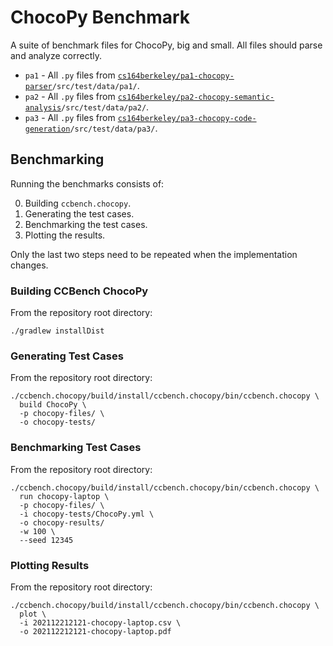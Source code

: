# ChocoPy Benchmark
A suite of benchmark files for ChocoPy, big and small. All files should parse and analyze correctly.


- `pa1` - All `.py` files from [`cs164berkeley/pa1-chocopy-parser`](
https://github.com/cs164berkeley/pa1-chocopy-parser/)`/src/test/data/pa1/`.
- `pa2` - All `.py` files from [`cs164berkeley/pa2-chocopy-semantic-analysis`](https://github.com/cs164berkeley/pa2-chocopy-semantic-analysis)`/src/test/data/pa2/`.
- `pa3` - All `.py` files from [`cs164berkeley/pa3-chocopy-code-generation`](https://github.com/cs164berkeley/pa3-chocopy-code-generation)`/src/test/data/pa3/`.


## Benchmarking
Running the benchmarks consists of:

0.  Building `ccbench.chocopy`.
1.  Generating the test cases.
2.  Benchmarking the test cases.
3.  Plotting the results.

Only the last two steps need to be repeated when the implementation changes.

### Building CCBench ChocoPy
From the repository root directory:

```shell
./gradlew installDist
```

### Generating Test Cases
From the repository root directory:

```shell
./ccbench.chocopy/build/install/ccbench.chocopy/bin/ccbench.chocopy \
  build ChocoPy \
  -p chocopy-files/ \
  -o chocopy-tests/
```

### Benchmarking Test Cases
From the repository root directory:

```shell
./ccbench.chocopy/build/install/ccbench.chocopy/bin/ccbench.chocopy \
  run chocopy-laptop \
  -p chocopy-files/ \
  -i chocopy-tests/ChocoPy.yml \
  -o chocopy-results/
  -w 100 \
  --seed 12345
```

### Plotting Results
From the repository root directory:

```shell
./ccbench.chocopy/build/install/ccbench.chocopy/bin/ccbench.chocopy \
  plot \
  -i 202112212121-chocopy-laptop.csv \
  -o 202112212121-chocopy-laptop.pdf
```
